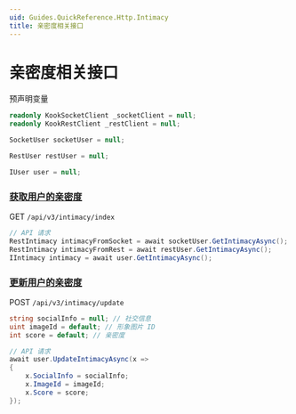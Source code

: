 ```yaml
---
uid: Guides.QuickReference.Http.Intimacy
title: 亲密度相关接口
---
```


# 亲密度相关接口

预声明变量

```csharp
readonly KookSocketClient _socketClient = null;
readonly KookRestClient _restClient = null;

SocketUser socketUser = null;

RestUser restUser = null;

IUser user = null;
```

### [获取用户的亲密度]

GET `/api/v3/intimacy/index`

```csharp
// API 请求
RestIntimacy intimacyFromSocket = await socketUser.GetIntimacyAsync();
RestIntimacy intimacyFromRest = await restUser.GetIntimacyAsync();
IIntimacy intimacy = await user.GetIntimacyAsync();
```

### [更新用户的亲密度]

POST `/api/v3/intimacy/update`

```csharp
string socialInfo = null; // 社交信息
uint imageId = default; // 形象图片 ID
int score = default; // 亲密度

// API 请求
await user.UpdateIntimacyAsync(x =>
{
    x.SocialInfo = socialInfo;
    x.ImageId = imageId;
    x.Score = score;
});
```

[获取用户的亲密度]: https://developer.kookapp.cn/doc/http/intimacy#获取用户的亲密度
[更新用户的亲密度]: https://developer.kookapp.cn/doc/http/intimacy#更新用户的亲密度
